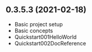 ﻿0.3.5.3 (2021-02-18)
--------------------
+ Basic project setup
+ Basic concepts
+ Quickstart001HelloWorld
+ Quickstart002DocReference